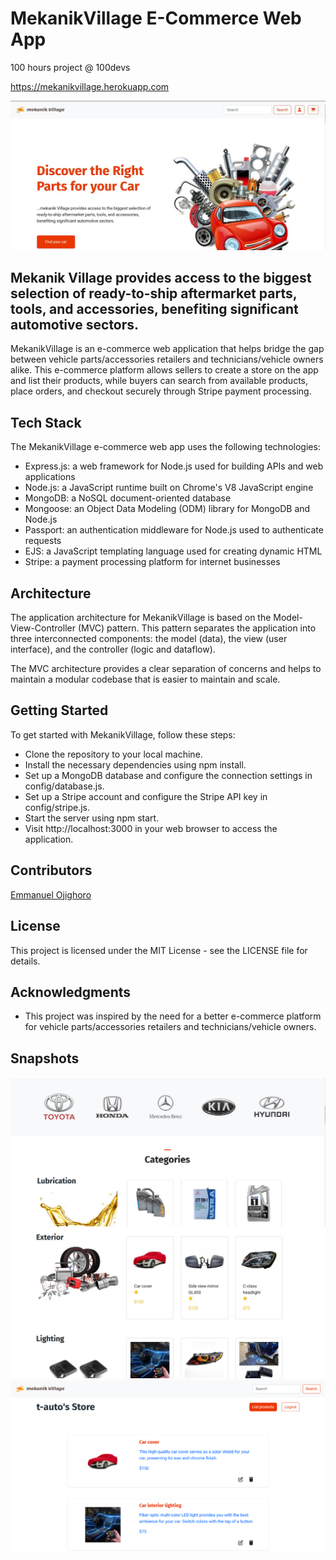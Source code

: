 # MekanikVillage E-Commerce Web App
100 hours project @ 100devs

<a href="https://mekanikvillage.herokuapp.com">https://mekanikvillage.herokuapp.com</a>

![Wireframe sketch](https://github.com/ojigs/mekanikVillage/blob/main/mekanikvillage1.jpg?raw=true)

<h2>Mekanik Village provides access to the biggest selection of ready-to-ship aftermarket parts, tools, and accessories, benefiting significant automotive sectors.</h2>

MekanikVillage is an e-commerce web application that helps bridge the gap between vehicle parts/accessories retailers and technicians/vehicle owners alike. This e-commerce platform allows sellers to create a store on the app and list their products, while buyers can search from available products, place orders, and checkout securely through Stripe payment processing.
## Tech Stack

The MekanikVillage e-commerce web app uses the following technologies:

   * Express.js: a web framework for Node.js used for building APIs and web applications
   * Node.js: a JavaScript runtime built on Chrome's V8 JavaScript engine
   * MongoDB: a NoSQL document-oriented database
   * Mongoose: an Object Data Modeling (ODM) library for MongoDB and Node.js
   * Passport: an authentication middleware for Node.js used to authenticate requests
   * EJS: a JavaScript templating language used for creating dynamic HTML
   * Stripe: a payment processing platform for internet businesses

## Architecture

The application architecture for MekanikVillage is based on the Model-View-Controller (MVC) pattern. This pattern separates the application into three interconnected components: the model (data), the view (user interface), and the controller (logic and dataflow).

The MVC architecture provides a clear separation of concerns and helps to maintain a modular codebase that is easier to maintain and scale.
## Getting Started

To get started with MekanikVillage, follow these steps:

  *  Clone the repository to your local machine.
  *  Install the necessary dependencies using npm install.
  *  Set up a MongoDB database and configure the connection settings in config/database.js.
  *  Set up a Stripe account and configure the Stripe API key in config/stripe.js.
  *  Start the server using npm start.
  *  Visit http://localhost:3000 in your web browser to access the application.

## Contributors

   <a href="https://github.com/ojigs">Emmanuel Ojighoro</a>

## License

This project is licensed under the MIT License - see the LICENSE file for details.
## Acknowledgments

   * This project was inspired by the need for a better e-commerce platform for vehicle parts/accessories retailers and technicians/vehicle owners.

## Snapshots
![Wireframe sketch](https://github.com/ojigs/mekanikVillage/blob/main/mekanikvillage2.jpg?raw=true)
![Wireframe sketch](https://github.com/ojigs/mekanikVillage/blob/main/mekanikvillage3.jpg?raw=true)
![Wireframe sketch](https://github.com/ojigs/mekanikVillage/blob/main/mekanikvillage4.png?raw=true)
